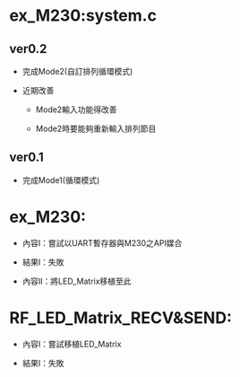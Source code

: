 # ex_M230:system.c

## ver0.2
- 完成Mode2(自訂排列循環模式)

- 近期改善

	 - Mode2輸入功能得改善

	 - Mode2時要能夠重新輸入排列節目

## ver0.1

- 完成Mode1(循環模式)

# ex_M230:

- 內容I：嘗試以UART暫存器與M230之API媒合
	
- 結果I：失敗
	
- 內容II：將LED_Matrix移植至此

# RF_LED_Matrix_RECV&SEND:

- 內容I：嘗試移植LED_Matrix
	
- 結果I：失敗



